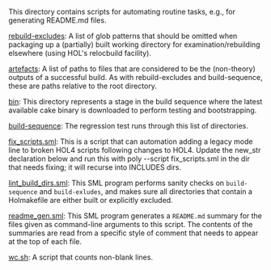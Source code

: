 This directory contains scripts for automating routine tasks, e.g., for
generating README.md files.

[rebuild-excludes](rebuild-excludes):
A list of glob patterns that should be omitted when packaging up a (partially)
built working directory for examination/rebuilding elsewhere (using HOL's
relocbuild facility).

[artefacts](artefacts):
A list of paths to files that are considered to be the (non-theory) outputs of
a successful build. As with rebuild-excludes and build-sequence, these are
paths relative to the root directory.

[bin](bin):
This directory represents a stage in the build sequence where the latest
available cake binary is downloaded to perform testing and bootstrapping.

[build-sequence](build-sequence):
The regression test runs through this list of directories.

[fix_scripts.sml](fix_scripts.sml):
This is a script that can automation adding a legacy mode line to
broken HOL4 scripts following changes to HOL4. Update the new_str
declaration below and run this with poly --script fix_scripts.sml in
the dir that needs fixing; it will recurse into INCLUDES dirs.

[lint_build_dirs.sml](lint_build_dirs.sml):
This SML program performs sanity checks on `build-sequence` and
`build-exludes`, and makes sure all directories that contain a Holmakefile
are either built or explicitly excluded.

[readme_gen.sml](readme_gen.sml):
This SML program generates a `README.md` summary for the files
given as command-line arguments to this script. The contents of the
summaries are read from a specific style of comment that needs to
appear at the top of each file.

[wc.sh](wc.sh):
A script that counts non-blank lines.
